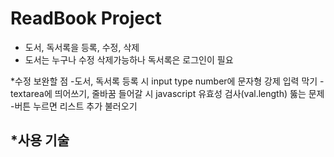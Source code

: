 # ReadBook Project
* 도서, 독서록을 등록, 수정, 삭제
* 도서는 누구나 수정 삭제가능하나 독서록은 로그인이 필요



*수정 보완할 점
-도서, 독서록 등록 시 input type number에 문자형 강제 입력 막기
-textarea에 띄어쓰기, 줄바꿈 들어갈 시 javascript 유효성 검사(val.length) 뚫는 문제
-버튼 누르면 리스트 추가 불러오기


*사용 기술
-